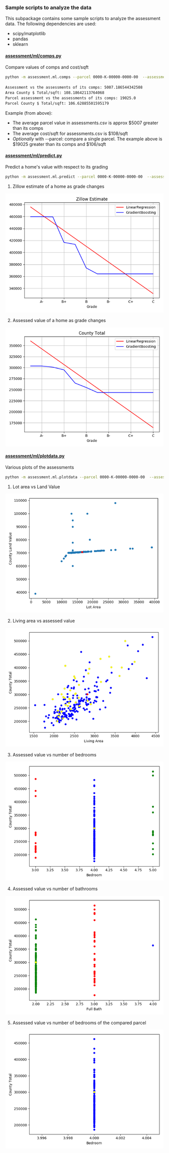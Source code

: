 ### Sample scripts to analyze the data
This subpackage contains some sample scripts to analyze the assessment data.  The following
dependencies are used:
- scipy/matplotlib
- pandas
- sklearn

#### [assessment/ml/comps.py](comps.py)

Compare values of comps and cost/sqft

```bash
python -m assessment.ml.comps --parcel 0000-K-00000-0000-00  --assessments assessments.csv

Assessment vs the assessments of its comps: 5007.186544342508
Area County $ Total/sqft: 108.18642113764068
Parcel assessment vs the assessments of its comps: 19025.0
Parcel County $ Total/sqft: 106.62885501595179
```
Example (from above):
- The average parcel value in assessments.csv is approx $5007 greater than its comps
- The average cost/sqft for assessments.csv is $108/sqft
- *Optionally* with --parcel:  compare a single parcel.  The example above is $19025 greater than its comps and $106/sqft

#### [assessment/ml/predict.py](predict.py)

Predict a home's value with respect to its grading

```bash
python -m assessment.ml.predict --parcel 0000-K-00000-0000-00  --assessments assessments.csv
```

1.  Zillow estimate of a home as grade changes

![Zillow Grade](../../images/ml/zestimate_grading.png)

2.  Assessed value of a home as grade changes

![Assessed Grade](../../images/ml/assess_grading.png)

#### [assessment/ml/plotdata.py](plotdata.py)
Various plots of the assessments

```bash
python -m assessment.ml.plotdata --parcel 0000-K-00000-0000-00  --assessments assessments.csv
```

1. Lot area vs Land Value

![Lot Area](../../images/ml/lotarea.png)

2. Living area vs assessed value

![Living Area](../../images/ml/livingarea.png)

3. Assessed value vs number of bedrooms

![Bedrooms](../../images/ml/bedroom.png)

4. Assessed value vs number of bathrooms

![Bathrooms](../../images/ml/bath.png)

5. Assessed value vs number of bedrooms of the compared parcel

![Parcels with N Bedrooms](../../images/ml/bedroom_assess.png)

